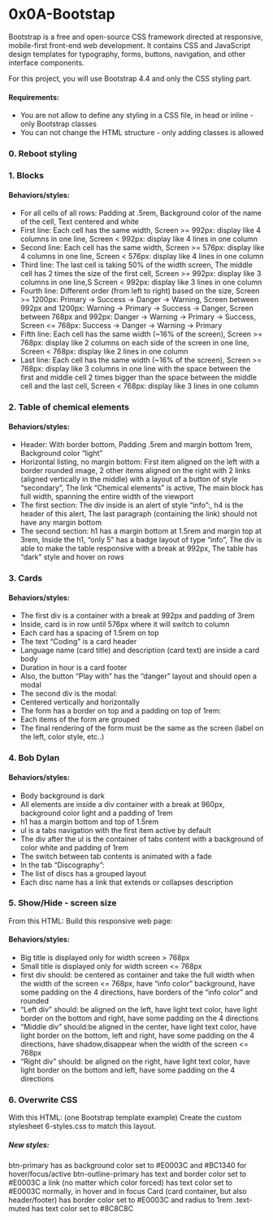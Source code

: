 # 0x0A-Bootstap

Bootstrap is a free and open-source CSS framework directed at responsive, mobile-first front-end web development. It contains CSS and JavaScript design templates for typography, forms, buttons, navigation, and other interface components.

For this project, you will use Bootstrap 4.4 and only the CSS styling part.

#### Requirements:
* You are not allow to define any styling in a CSS file, in head or inline - only Bootstrap classes
* You can not change the HTML structure - only adding classes is allowed

### 0. Reboot styling


### 1. Blocks

#### Behaviors/styles:

* For all cells of all rows: Padding at .5rem, Background color of the name of the cell, Text centered and white
* First line: Each cell has the same width, Screen >= 992px: display like 4 columns in one line, Screen < 992px: display like 4 lines in one column
* Second line: Each cell has the same width, Screen >= 576px: display like 4 columns in one line, Screen < 576px: display like 4 lines in one column
* Third line: The last cell is taking 50% of the width screen, The middle cell has 2 times the size of the first cell, Screen >= 992px: display like 3 columns in one line,S Screen < 992px: display like 3 lines in one column
* Fourth line: Different order (from left to right) based on the size, Screen >= 1200px: Primary -> Success -> Danger -> Warning, Screen between 992px and 1200px: Warning -> Primary -> Success -> Danger, Screen between 768px and 992px: Danger -> Warning -> Primary -> Success, Screen <= 768px: Success -> Danger -> Warning -> Primary
* Fifth line: Each cell has the same width (~16% of the screen), Screen >= 768px: display like 2 columns on each side of the screen in one line, Screen < 768px: display like 2 lines in one column
* Last line: Each cell has the same width (~16% of the screen), Screen >= 768px: display like 3 columns in one line with the space between the first and middle cell 2 times bigger than the space between the middle cell and the last cell, Screen < 768px: display like 3 lines in one column

### 2. Table of chemical elements

#### Behaviors/styles:

* Header: With border bottom, Padding .5rem and margin bottom 1rem, Background color “light”
* Horizontal listing, no margin bottom: First item aligned on the left with a border rounded image, 2 other items aligned on the right with 2 links (aligned vertically in the middle) with a layout of a button of style “secondary”, The link “Chemical elements” is active, The main block has full width, spanning the entire width of the viewport
* The first section: The div inside is an alert of style “info”:, h4 is the header of this alert, The last paragraph (containing the link) should not have any margin bottom
* The second section: h1 has a margin bottom at 1.5rem and margin top at 3rem, Inside the h1, “only 5” has a badge layout of type “info”, The div is able to make the table responsive with a break at 992px, The table has “dark” style and hover on rows

### 3. Cards

#### Behaviors/styles:

* The first div is a container with a break at 992px and padding of 3rem
* Inside, card is in row until 576px where it will switch to column
* Each card has a spacing of 1.5rem on top
* The text “Coding” is a card header
* Language name (card title) and description (card text) are inside a card body
* Duration in hour is a card footer
* Also, the button “Play with” has the “danger” layout and should open a modal
* The second div is the modal:
* Centered vertically and horizontally
* The form has a border on top and a padding on top of 1rem:
* Each items of the form are grouped
* The final rendering of the form must be the same as the screen (label on the left, color style, etc..)

### 4. Bob Dylan

#### Behaviors/styles:

* Body background is dark
* All elements are inside a div container with a break at 960px, background color light and a padding of 1rem
* h1 has a margin bottom and top of 1.5rem
* ul is a tabs navigation with the first item active by default
* The div after the ul is the container of tabs content with a background of color white and padding of 1rem
* The switch between tab contents is animated with a fade
* In the tab “Discography”:
* The list of discs has a grouped layout
* Each disc name has a link that extends or collapses description

### 5. Show/Hide - screen size
From this HTML:
Build this responsive web page:

#### Behaviors/styles:

* Big title is displayed only for width screen > 768px
* Small title is displayed only for width screen <= 768px
* first div should: be centered as container and take the full width when the width of the screen <= 768px, have “info color” background, have some padding on the 4 directions, have borders of the “info color” and rounded
* “Left div” should: be aligned on the left, have light text color, have light border on the bottom and right, have some padding on the 4 directions
* “Middle div” should:be aligned in the center, have light text color, have light border on the bottom, left and right, have some padding on the 4 directions, have shadow,disappear when the width of the screen <= 768px
* “Right div” should: be aligned on the right, have light text color, have light border on the bottom and left, have some padding on the 4 directions

### 6. Overwrite CSS
With this HTML: (one Bootstrap template example)
Create the custom stylesheet 6-styles.css to match this layout.

##### New styles:

btn-primary has as background color set to #E0003C and #BC1340 for hover/focus/active
btn-outline-primary has text and border color set to #E0003C
a link (no matter which color forced) has text color set to #E0003C normally, in hover and in focus
Card (card container, but also header/footer) has border color set to #E0003C and radius to 1rem
.text-muted has text color set to #8C8C8C

